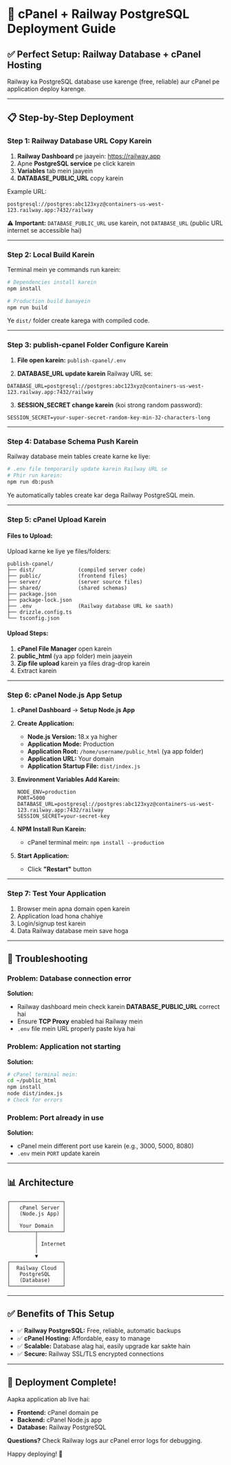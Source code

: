 # 🚀 cPanel + Railway PostgreSQL Deployment Guide

## ✅ Perfect Setup: Railway Database + cPanel Hosting

Railway ka PostgreSQL database use karenge (free, reliable) aur cPanel pe application deploy karenge.

---

## 📋 Step-by-Step Deployment

### **Step 1: Railway Database URL Copy Karein**

1. **Railway Dashboard** pe jaayein: https://railway.app
2. Apne **PostgreSQL service** pe click karein
3. **Variables** tab mein jaayein
4. **DATABASE_PUBLIC_URL** copy karein

Example URL:
```
postgresql://postgres:abc123xyz@containers-us-west-123.railway.app:7432/railway
```

⚠️ **Important:** `DATABASE_PUBLIC_URL` use karein, not `DATABASE_URL` (public URL internet se accessible hai)

---

### **Step 2: Local Build Karein**

Terminal mein ye commands run karein:

```bash
# Dependencies install karein
npm install

# Production build banayein
npm run build
```

Ye `dist/` folder create karega with compiled code.

---

### **Step 3: publish-cpanel Folder Configure Karein**

1. **File open karein:** `publish-cpanel/.env`

2. **DATABASE_URL update karein** Railway URL se:
```env
DATABASE_URL=postgresql://postgres:abc123xyz@containers-us-west-123.railway.app:7432/railway
```

3. **SESSION_SECRET change karein** (koi strong random password):
```env
SESSION_SECRET=your-super-secret-random-key-min-32-characters-long
```

---

### **Step 4: Database Schema Push Karein**

Railway database mein tables create karne ke liye:

```bash
# .env file temporarily update karein Railway URL se
# Phir run karein:
npm run db:push
```

Ye automatically tables create kar dega Railway PostgreSQL mein.

---

### **Step 5: cPanel Upload Karein**

#### **Files to Upload:**

Upload karne ke liye ye files/folders:

```
publish-cpanel/
├── dist/              (compiled server code)
├── public/            (frontend files)
├── server/            (server source files)
├── shared/            (shared schemas)
├── package.json
├── package-lock.json
├── .env               (Railway database URL ke saath)
├── drizzle.config.ts
└── tsconfig.json
```

#### **Upload Steps:**

1. **cPanel File Manager** open karein
2. **public_html** (ya app folder) mein jaayein
3. **Zip file upload** karein ya files drag-drop karein
4. Extract karein

---

### **Step 6: cPanel Node.js App Setup**

1. **cPanel Dashboard** → **Setup Node.js App**
2. **Create Application:**
   - **Node.js Version:** 18.x ya higher
   - **Application Mode:** Production
   - **Application Root:** `/home/username/public_html` (ya app folder)
   - **Application URL:** Your domain
   - **Application Startup File:** `dist/index.js`

3. **Environment Variables Add Karein:**
   ```
   NODE_ENV=production
   PORT=5000
   DATABASE_URL=postgresql://postgres:abc123xyz@containers-us-west-123.railway.app:7432/railway
   SESSION_SECRET=your-secret-key
   ```

4. **NPM Install Run Karein:**
   - cPanel terminal mein: `npm install --production`

5. **Start Application:**
   - Click **"Restart"** button

---

### **Step 7: Test Your Application**

1. Browser mein apna domain open karein
2. Application load hona chahiye
3. Login/signup test karein
4. Data Railway database mein save hoga

---

## 🔧 Troubleshooting

### **Problem: Database connection error**

**Solution:**
- Railway dashboard mein check karein **DATABASE_PUBLIC_URL** correct hai
- Ensure **TCP Proxy** enabled hai Railway mein
- `.env` file mein URL properly paste kiya hai

### **Problem: Application not starting**

**Solution:**
```bash
# cPanel terminal mein:
cd ~/public_html
npm install
node dist/index.js
# Check for errors
```

### **Problem: Port already in use**

**Solution:**
- cPanel mein different port use karein (e.g., 3000, 5000, 8080)
- `.env` mein `PORT` update karein

---

## 📊 Architecture

```
┌─────────────────┐
│   cPanel Server │
│   (Node.js App) │
│                 │
│   Your Domain   │
└────────┬────────┘
         │
         │ Internet
         │
         ▼
┌─────────────────┐
│  Railway Cloud  │
│   PostgreSQL    │
│   (Database)    │
└─────────────────┘
```

---

## ✅ Benefits of This Setup

- ✅ **Railway PostgreSQL:** Free, reliable, automatic backups
- ✅ **cPanel Hosting:** Affordable, easy to manage
- ✅ **Scalable:** Database alag hai, easily upgrade kar sakte hain
- ✅ **Secure:** Railway SSL/TLS encrypted connections

---

## 🎉 Deployment Complete!

Aapka application ab live hai:
- **Frontend:** cPanel domain pe
- **Backend:** cPanel Node.js app
- **Database:** Railway PostgreSQL

**Questions?** Check Railway logs aur cPanel error logs for debugging.

Happy deploying! 🚀
